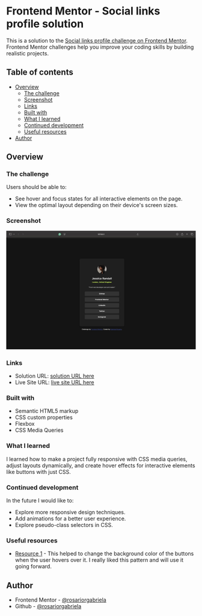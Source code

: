 # Frontend Mentor - Social links profile solution

This is a solution to the [Social links profile challenge on Frontend Mentor](https://www.frontendmentor.io/challenges/social-links-profile-UG32l9m6dQ). Frontend Mentor challenges help you improve your coding skills by building realistic projects. 

## Table of contents

- [Overview](#overview)
  - [The challenge](#the-challenge)
  - [Screenshot](#screenshot)
  - [Links](#links)
  - [Built with](#built-with)
  - [What I learned](#what-i-learned)
  - [Continued development](#continued-development)
  - [Useful resources](#useful-resources)
- [Author](#author)

## Overview

### The challenge

Users should be able to:

- See hover and focus states for all interactive elements on the page.
- View the optimal layout depending on their device's screen sizes.

### Screenshot

![Screenshot of the project](assets/images/screenshot.jpg)

### Links

- Solution URL: [solution URL here](https://github.com/rosariorgabriela/socialLinksProfile)
- Live Site URL: [live site URL here](https://rosariorgabriela.github.io/socialLinksProfile/)

### Built with
- Semantic HTML5 markup
- CSS custom properties
- Flexbox
- CSS Media Queries

### What I learned

I learned how to make a project fully responsive with CSS media queries, adjust layouts dynamically, and create hover effects for interactive elements like buttons with just CSS.

### Continued development

In the future I would like to:
- Explore more responsive design techniques.
- Add animations for a better user experience.
- Explore pseudo-class selectors in CSS.

### Useful resources

- [Resource 1](https://www.w3schools.com/css/css_pseudo_classes.asp) - This helped to change the background color of the buttons when the user hovers over it. I really liked this pattern and will use it going forward.

## Author
- Frontend Mentor - [@rosariorgabriela](https://www.frontendmentor.io/profile/rosariorgabriela)
- Github - [@rosariorgabriela](https://github.com/rosariorgabriela)